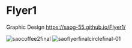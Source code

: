 # Flyer1
Graphic Design
https://saog-55.github.io/Flyer1/


![saocoffee2final](https://user-images.githubusercontent.com/70850163/104116487-095bfa80-533f-11eb-9630-056393f2825b.jpg)
![saoflyerfinalcirclefinal-01](https://user-images.githubusercontent.com/70850163/104116322-825a5280-533d-11eb-9981-11645e3f110e.jpg)


